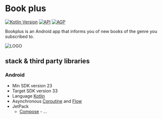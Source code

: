 <h1>Book plus</h1>

<p>
  <a href="https://kotlinlang.org"><img alt="Kotlin Version" src="https://img.shields.io/badge/Kotlin-1.7.10-blueviolet.svg?style=flat"/></a>
  <a href="https://android-arsenal.com/api?level=21"><img alt="API" src="https://img.shields.io/badge/API-23%2B-brightgreen.svg?style=flat"/></a>
  <a href="https://developer.android.com/studio/releases/gradle-plugin"><img alt="AGP" src="https://img.shields.io/badge/AGP-7.3.1-blue?style=flat"/></a>
</p>

Bookplus is an Android app that informs you of new books of the genre you subscribed to.

![LOGO](https://www.gstatic.com/devrel-devsite/prod/ve6e6ebff6d326e85aedeebfd3fad7cfd85d0fc48cfc2ee55b5498d178a34d928/android/images/lockup.svg)

## stack & third party libraries

### Android

- Min SDK version 23
- Target SDK version 33
- Language [Kotlin](https://kotlinlang.org)
- Asynchronous [Coroutine](https://github.com/Kotlin/kotlinx.coroutines) and [Flow](https://kotlin.github.io/kotlinx.coroutines/kotlinx-coroutines-core/kotlinx.coroutines.flow)
- JetPack
  - [Compose](https://developer.android.com/jetpack/compose) - ...
